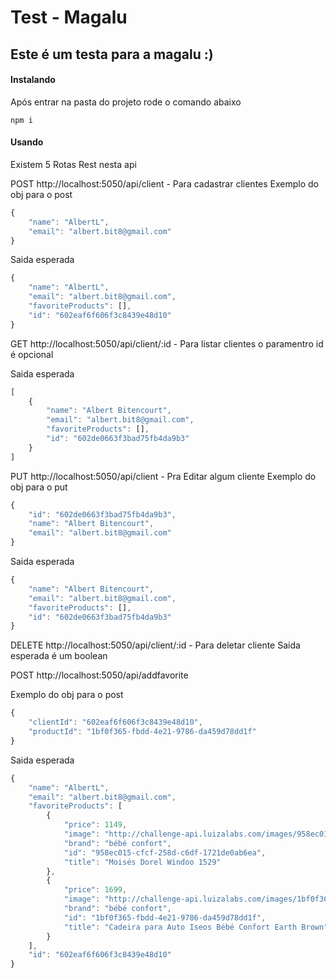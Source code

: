 # Test - Magalu

## Este é um testa para a magalu :)

#### Instalando

Após entrar na pasta do projeto rode o comando abaixo

`npm i`

#### Usando

Existem 5 Rotas Rest nesta api

POST http://localhost:5050/api/client - Para cadastrar clientes
Exemplo do obj para o post 
```js 
{
    "name": "AlbertL",
    "email": "albert.bit8@gmail.com"
}
```

Saida esperada
```js 
{
    "name": "AlbertL",
    "email": "albert.bit8@gmail.com",
    "favoriteProducts": [],
    "id": "602eaf6f606f3c8439e48d10"
}
```


GET http://localhost:5050/api/client/:id - Para listar clientes o paramentro id é opcional 


Saida esperada
```js 
[
    {
        "name": "Albert Bitencourt",
        "email": "albert.bit8@gmail.com",
        "favoriteProducts": [],
        "id": "602de0663f3bad75fb4da9b3"
    }
]
```

PUT http://localhost:5050/api/client - Pra Editar algum cliente
Exemplo do obj para o put 
```js 
{
    "id": "602de0663f3bad75fb4da9b3",
    "name": "Albert Bitencourt",
    "email": "albert.bit8@gmail.com"
}
```
Saida esperada
```js 
{
    "name": "Albert Bitencourt",
    "email": "albert.bit8@gmail.com",
    "favoriteProducts": [],
    "id": "602de0663f3bad75fb4da9b3"
}
```


DELETE http://localhost:5050/api/client/:id - Para deletar cliente
Saida esperada é um boolean

POST http://localhost:5050/api/addfavorite

Exemplo do obj para o post 
```js 
{  
    "clientId": "602eaf6f606f3c8439e48d10",
    "productId": "1bf0f365-fbdd-4e21-9786-da459d78dd1f"
}
```

Saida esperada
```js 
{
    "name": "AlbertL",
    "email": "albert.bit8@gmail.com",
    "favoriteProducts": [
        {
            "price": 1149,
            "image": "http://challenge-api.luizalabs.com/images/958ec015-cfcf-258d-c6df-1721de0ab6ea.jpg",
            "brand": "bébé confort",
            "id": "958ec015-cfcf-258d-c6df-1721de0ab6ea",
            "title": "Moisés Dorel Windoo 1529"
        },
        {
            "price": 1699,
            "image": "http://challenge-api.luizalabs.com/images/1bf0f365-fbdd-4e21-9786-da459d78dd1f.jpg",
            "brand": "bébé confort",
            "id": "1bf0f365-fbdd-4e21-9786-da459d78dd1f",
            "title": "Cadeira para Auto Iseos Bébé Confort Earth Brown"
        }
    ],
    "id": "602eaf6f606f3c8439e48d10"
}
```